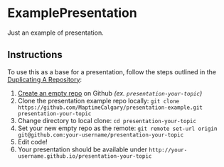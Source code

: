 # ExamplePresentation
Just an example of presentation.

## Instructions

To use this as a base for a presentation, follow the steps outlined in the [Duplicating A Repository](https://help.github.com/articles/duplicating-a-repository/):
1. [Create an empty repo](https://github.com/new) on Github _(ex. `presentation-your-topic`)_
1. Clone the presentation example repo locally: `git clone https://github.com/MaptimeCalgary/presentation-example.git presentation-your-topic`
1. Change directory to local clone: `cd presentation-your-topic`
1. Set your new empty repo as the remote: `git remote set-url origin git@github.com:your-username/presentation-your-topic`
1. Edit code!
1. Your presentation should be available under `http://your-username.github.io/presentation-your-topic`
